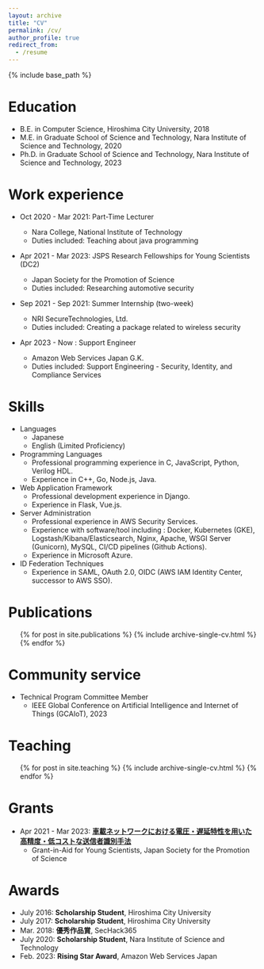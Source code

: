```yaml
---
layout: archive
title: "CV"
permalink: /cv/
author_profile: true
redirect_from:
  - /resume
---
```


{% include base_path %}

Education
======
* B.E. in Computer Science, Hiroshima City University, 2018
* M.E. in Graduate School of Science and Technology, Nara Institute of Science and Technology, 2020
* Ph.D. in Graduate School of Science and Technology, Nara Institute of Science and Technology, 2023

Work experience
======
* Oct 2020 - Mar 2021: Part-Time Lecturer
  * Nara College, National Institute of Technology
  * Duties included: Teaching about java programming
  
* Apr 2021 - Mar 2023: JSPS Research Fellowships for Young Scientists (DC2)
  * Japan Society for the Promotion of Science
  * Duties included: Researching automotive security

* Sep 2021 - Sep 2021: Summer Internship (two-week)
  * NRI SecureTechnologies, Ltd.
  * Duties included: Creating a package related to wireless security

* Apr 2023 - Now : Support Engineer
  * Amazon Web Services Japan G.K.
  * Duties included: Support Engineering - Security, Identity, and Compliance Services

Skills
======
* Languages
  * Japanese
  * English (Limited Proficiency)
* Programming Languages
  * Professional programming experience in C, JavaScript, Python, Verilog HDL.
  * Experience in C++, Go, Node.js, Java.
* Web Application Framework
  * Professional development experience in Django.
  * Experience in Flask, Vue.js.
* Server Administration
  * Professional experience in AWS Security Services.
  * Experience with software/tool including : Docker, Kubernetes (GKE), Logstash/Kibana/Elasticsearch, Nginx, Apache, WSGI Server (Gunicorn), MySQL, CI/CD pipelines (Github Actions).
  * Experience in Microsoft Azure.
* ID Federation Techniques
  * Experience in SAML, OAuth 2.0, OIDC (AWS IAM Identity Center, successor to AWS SSO).

Publications
======
  <ul>{% for post in site.publications %}
    {% include archive-single-cv.html %}
  {% endfor %}</ul>
  
<!-- Talks
======
  <ul>{% for post in site.talks %}
    {% include archive-single-talk-cv.html %}
  {% endfor %}</ul>
-->

Community service
======
* Technical Program Committee Member
  * IEEE Global Conference on Artificial Intelligence and Internet of Things (GCAIoT), 2023
  
Teaching
======
  <ul>{% for post in site.teaching %}
    {% include archive-single-cv.html %}
  {% endfor %}</ul>

Grants
======
* Apr 2021 - Mar 2023: <b><a href="https://kaken.nii.ac.jp/grant/KAKENHI-PROJECT-21J10516/">車載ネットワークにおける電圧・遅延特性を用いた高精度・低コストな送信者識別手法</a></b>
  * Grant-in-Aid for Young Scientists, Japan Society for the Promotion of Science

Awards
======
* July 2016: <b>Scholarship Student</b>, Hiroshima City University
* July 2017: <b>Scholarship Student</b>, Hiroshima City University
* Mar. 2018: <b>優秀作品賞</b>, SecHack365
* July 2020: <b>Scholarship Student</b>, Nara Institute of Science and Technology
* Feb. 2023: <b>Rising Star Award</b>, Amazon Web Services Japan
